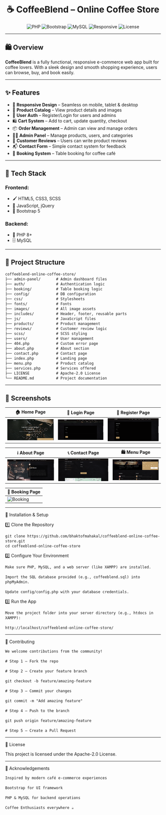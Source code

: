 <h1 align="center">☕ CoffeeBlend – Online Coffee Store</h1>

<p align="center">
  <img src="https://img.shields.io/badge/PHP-8.0+-777BB4?logo=php&logoColor=white" alt="PHP">
  <img src="https://img.shields.io/badge/Bootstrap-5-blueviolet?logo=bootstrap&logoColor=white" alt="Bootstrap">
  <img src="https://img.shields.io/badge/MySQL-Enabled-orange?logo=mysql&logoColor=white" alt="MySQL">
  <img src="https://img.shields.io/badge/Responsive-Design-brightgreen" alt="Responsive">
  <img src="https://img.shields.io/badge/License-Apache%202.0-blue" alt="License">
</p>

---

## 🛍️ Overview

**CoffeeBlend** is a fully functional, responsive e-commerce web app built for coffee lovers. With a sleek design and smooth shopping experience, users can browse, buy, and book easily.

---

## ✨ Features

- 📱 **Responsive Design** – Seamless on mobile, tablet & desktop  
- 🛒 **Product Catalog** – View product details and images  
- 🔐 **User Auth** – Register/Login for users and admins  
- 🛍️ **Cart System** – Add to cart, update quantity, checkout  
- 📦 **Order Management** – Admin can view and manage orders  
- 🧑‍💼 **Admin Panel** – Manage products, users, and categories  
- 🌟 **Customer Reviews** – Users can write product reviews  
- 📬 **Contact Form** – Simple contact system for feedback  
- 📅 **Booking System** – Table booking for coffee café  

---

## 🧰 Tech Stack

### Frontend:
- 🖌️ HTML5, CSS3, SCSS  
- 💫 JavaScript, jQuery  
- 🎨 Bootstrap 5  

### Backend:
- 🐘 PHP 8+  
- 🗄️ MySQL  

---

## 📁 Project Structure

    coffeeblend-online-coffee-store/
    ├── admin-panel/       # Admin dashboard files
    ├── auth/              # Authentication logic
    ├── booking/           # Table booking logic
    ├── config/            # DB configuration
    ├── css/               # Stylesheets
    ├── fonts/             # Fonts
    ├── images/            # All image assets
    ├── includes/          # Header, footer, reusable parts
    ├── js/                # JavaScript files
    ├── products/          # Product management
    ├── reviews/           # Customer review logic
    ├── scss/              # SCSS styling
    ├── users/             # User management
    ├── 404.php            # Custom error page
    ├── about.php          # About section
    ├── contact.php        # Contact page
    ├── index.php          # Landing page
    ├── menu.php           # Product catalog
    ├── services.php       # Services offered
    ├── LICENSE            # Apache-2.0 License
    └── README.md          # Project documentation

---

## 📸 Screenshots

| 🏠 Home Page | 🔐 Login Page | 📝 Register Page |
|-------------|---------------|------------------|
| ![Home](image/homepage.png) | ![Login](image/login.png) | ![Register](image/register.png) |

| ℹ️ About Page | 📞 Contact Page | 🛍️ Menu Page |
|---------------|----------------|----------------|
| ![About](image/about.png) | ![Contact](image/contact.png) | ![Menu](image/menu.png) |

| 📅 Booking Page |
|-----------------|
| ![Booking](image/book.png) |

---

🚀 Installation & Setup

1️⃣ Clone the Repository

    git clone https://github.com/bhaktofmahakal/coffeeblend-online-coffee-store.git
    cd coffeeblend-online-coffee-store

2️⃣ Configure Your Environment

    Make sure PHP, MySQL, and a web server (like XAMPP) are installed.
    
    Import the SQL database provided (e.g., coffeeblend.sql) into phpMyAdmin.
    
    Update config/config.php with your database credentials.

3️⃣ Run the App

    Move the project folder into your server directory (e.g., htdocs in XAMPP):
    
    http://localhost/coffeeblend-online-coffee-store/

 ---   

🤝 Contributing

    We welcome contributions from the community!
    
    # Step 1 – Fork the repo
    
    # Step 2 – Create your feature branch
    
    git checkout -b feature/amazing-feature
    
    # Step 3 – Commit your changes
    
    git commit -m "Add amazing feature"
    
    # Step 4 – Push to the branch
    
    git push origin feature/amazing-feature
    
    # Step 5 – Create a Pull Request

---   

📄 License

This project is licensed under the Apache-2.0 License.

---

🙏 Acknowledgements

    Inspired by modern café e-commerce experiences
    
    Bootstrap for UI framework
    
    PHP & MySQL for backend operations
    
    Coffee Enthusiasts everywhere ☕
